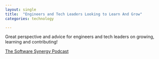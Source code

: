```yaml
---
layout: single
title:  "Engineers and Tech Leaders Looking to Learn And Grow"
categories: technology

---
```

Great perspective and advice for engineers and tech leaders on growing, learning and contributing! 

[The Software Synergy Podcast](https://podcasts.apple.com/us/podcast/chris-yager-vp-of-engineering-at-experian/id1722647800?i=1000652423464)